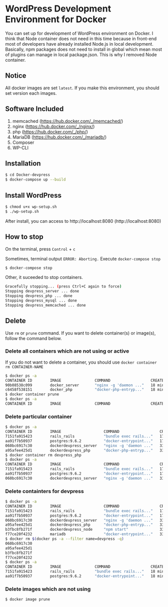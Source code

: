 # WordPress Development Environment for Docker
You can set up for development of WordPress environment on Docker.
I think that Node container does not need in this time because in front-end most of developers have already installed Node.js in local development.
Basically, npm packages does not need to install in global which mean most of plugins can manage in local package.json.
This is why I removed Node container.

## Notice
All docker images are set `latest`.
If you make this environment, you should set version each images.

## Software Included


1. memcached (https://hub.docker.com/_/memcached/)
1. nginx (https://hub.docker.com/_/nginx/)
1. php (https://hub.docker.com/_/php/)
1. MariaDB (https://hub.docker.com/_/mariadb/)
1. Composer
1. WP-CLI


## Installation

```bash
$ cd Docker-devpress
$ docker-compose up --build
```

## Install WordPress

```bash
$ chmod u+x wp-setup.sh
$ ./wp-setup.sh
```

After install, you can access to http://localhost:8080 (http://localhost:8080)


## How to stop
On the terminal, press `Control` + `c`

Sometimes, terminal output `ERROR: Aborting.`
Execute `docker-compose stop`

```bash
$ docker-compose stop
```

Other, it suceeded to stop containers.

```bash
Gracefully stopping... (press Ctrl+C again to force)
Stopping devpress_server ... done
Stopping devpress_php ... done
Stopping devpress_mysql ... done
Stopping devpress_memcached ... done
```

## Delete

Use `rm` or `prune` command. If you want to delete container(s) or image(s), follow the command below.


### Delete all containers which are not using or active

If you do not want to delete a container, you should use `docker container rm CONTAINER-NAME`

```bash
$ docker ps -a
CONTAINER ID        IMAGE               COMMAND                  CREATED             STATUS                        PORTS               NAMES
90b08538c099        docker_server       "nginx -g 'daemon ..."   18 minutes ago      Exited (137) 11 minutes ago                       nginx_server
c6458f538151        docker_php          "docker-php-entryp..."   18 minutes ago      Exited (137) 11 minutes ago                       php-fpm
$ docker container prune
$ docker ps -a
CONTAINER ID        IMAGE               COMMAND                  CREATED             STATUS                        PORTS               NAMES
```



### Delete particular container

```bash
$ docker ps -a
CONTAINER ID        IMAGE                   COMMAND                  CREATED             STATUS                        PORTS               NAMES
7151fa915423        rails_rails             "bundle exec rails..."   17 minutes ago      Exited (137) 17 minutes ago                       rails_rails_1
aa91f7b50937        postgres:9.6.2          "docker-entrypoint..."   17 minutes ago      Exited (137) 17 minutes ago                       rails_db_1
060bc6917c30        dockerdevpress_server   "nginx -g 'daemon ..."   33 minutes ago      Exited (0) 22 minutes ago                         devpress_server
a95afee425d1        dockerdevpress_php      "docker-php-entryp..."   33 minutes ago      Exited (0) 22 minutes ago                         devpress_php
$ docker container rm devpress_php
$ docker ps -a
CONTAINER ID        IMAGE                   COMMAND                  CREATED             STATUS                        PORTS               NAMES
7151fa915423        rails_rails             "bundle exec rails..."   17 minutes ago      Exited (137) 17 minutes ago                       rails_rails_1
aa91f7b50937        postgres:9.6.2          "docker-entrypoint..."   17 minutes ago      Exited (137) 17 minutes ago                       rails_db_1
060bc6917c30        dockerdevpress_server   "nginx -g 'daemon ..."   33 minutes ago      Exited (0) 22 minutes ago                         devpress_server
```



### Delete containters for devpress

```bash
$ docker ps -a
CONTAINER ID        IMAGE                   COMMAND                  CREATED             STATUS                        PORTS               NAMES
7151fa915423        rails_rails             "bundle exec rails..."   17 minutes ago      Exited (137) 17 minutes ago                       rails_rails_1
aa91f7b50937        postgres:9.6.2          "docker-entrypoint..."   17 minutes ago      Exited (137) 17 minutes ago                       rails_db_1
060bc6917c30        dockerdevpress_server   "nginx -g 'daemon ..."   33 minutes ago      Exited (0) 22 minutes ago                         devpress_server
a95afee425d1        dockerdevpress_php      "docker-php-entryp..."   33 minutes ago      Exited (0) 22 minutes ago                         devpress_php
b3fbc8fb271f        dockerdevpress_node     "npm start"              33 minutes ago      Exited (254) 33 minutes ago                       devpress_node
f77ce20f4232        mariadb                 "docker-entrypoint..."   33 minutes ago      Exited (0) 22 minutes ago                         devpress_mysql
$ docker rm $(docker ps -a --filter name=devpress -q)
060bc6917c30
a95afee425d1
b3fbc8fb271f
f77ce20f4232
$ docker ps -a
CONTAINER ID        IMAGE               COMMAND                  CREATED             STATUS                        PORTS               NAMES
7151fa915423        rails_rails         "bundle exec rails..."   18 minutes ago      Exited (137) 17 minutes ago                       rails_rails_1
aa91f7b50937        postgres:9.6.2      "docker-entrypoint..."   18 minutes ago      Exited (137) 17 minutes ago                       rails_db_1
```



### Delete images which are not using

```bash
$ docker image prune
```
